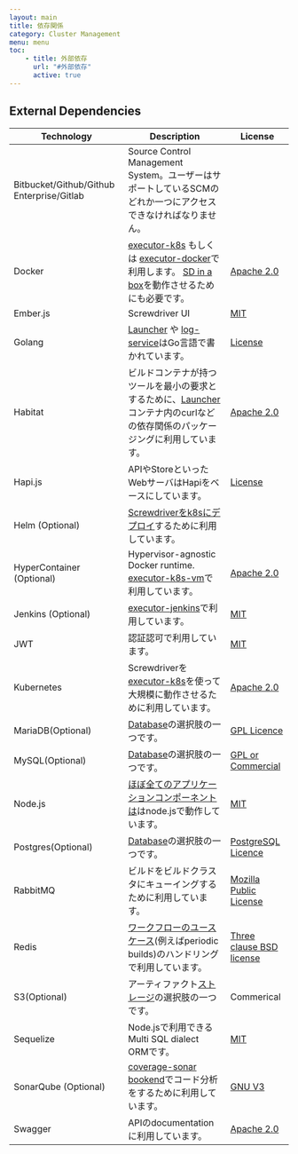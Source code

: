 ```yaml
---
layout: main
title: 依存関係
category: Cluster Management
menu: menu
toc:
    - title: 外部依存
      url: "#外部依存"
      active: true
---
```

## External Dependencies

  | Technology             | Description | License |
 | ----                   | ----        | ----    |
 | Bitbucket/Github/Github Enterprise/Gitlab | Source Control Management System。ユーザーはサポートしているSCMのどれか一つにアクセスできなければなりません。|         |
 | Docker                 | [executor-k8s](https://github.com/screwdriver-cd/executor-k8s) もしくは [executor-docker](https://github.com/screwdriver-cd/executor-docker)で利用します。 [SD in a box](https://github.com/screwdriver-cd/in-a-box)を動作させるためにも必要です。| [Apache 2.0](https://www.docker.com/legal/components-licenses) |
 | Ember.js               | Screwdriver UI            | [MIT](https://github.com/emberjs/ember.js/blob/master/LICENSE)         |
 | Golang                 | [Launcher](https://github.com/screwdriver-cd/launcher) や [log-service](https://github.com/screwdriver-cd/log-service)はGo言語で書かれています。  | [License](https://golang.org/LICENSE) |
 | Habitat                | ビルドコンテナが持つツールを最小の要求とするために、[Launcher](https://github.com/screwdriver-cd/launcher)コンテナ内のcurlなどの依存関係のパッケージングに利用しています。| [Apache 2.0](https://www.habitat.sh/legal/licensing) |
 | Hapi.js                | APIやStoreといったWebサーバはHapiをベースにしています。| [License](https://github.com/hapijs/hapijs.com/blob/master/LICENSE)        |
 | Helm (Optional)           | [Screwdriverをk8sにデプロイ](https://github.com/screwdriver-cd/screwdriver-chart)するために利用しています。|
 | HyperContainer (Optional) | Hypervisor-agnostic Docker runtime. [executor-k8s-vm](https://github.com/screwdriver-cd/executor-k8s-vm)で利用しています。 | [Apache 2.0](https://github.com/hyperhq/hyperd/blob/master/LICENSE) |
 | Jenkins (Optional)     | [executor-jenkins](https://github.com/screwdriver-cd/executor-jenkins)で利用しています。  | [MIT](https://jenkins.io/license) |
 | JWT                    | 認証認可で利用しています。| [MIT](https://github.com/jsonwebtoken/jsonwebtoken.github.io/blob/master/LICENSE.txt) |
 | Kubernetes             | Screwdriverを[executor-k8s](https://github.com/screwdriver-cd/executor-k8s)を使って大規模に動作させるために利用しています。| [Apache 2.0](https://github.com/kubernetes/kubernetes/blob/master/LICENSE) |
 | MariaDB(Optional) | [Database](https://github.com/screwdriver-cd/datastore-sequelize/)の選択肢の一つです。| [GPL Licence](https://mariadb.com/kb/en/library/licensing-faq/) |
 | MySQL(Optional) | [Database](https://github.com/screwdriver-cd/datastore-sequelize/)の選択肢の一つです。| [GPL or Commercial](https://www.mysql.com/about/legal/) |
 | Node.js                | [ほぼ全てのアプリケーションコンポーネントは](https://docs.screwdriver.cd/about/contributing/where-to-contribute)はnode.jsで動作しています。             | [MIT](https://github.com/nodejs/node/blob/master/LICENSE) |
 | Postgres(Optional) | [Database](https://github.com/screwdriver-cd/datastore-sequelize/)の選択肢の一つです。| [PostgreSQL Licence](https://opensource.org/licenses/postgresql) |
 | RabbitMQ               | ビルドをビルドクラスタにキューイングするために利用しています。| [Mozilla Public License](https://www.rabbitmq.com/mpl.html) |
 | Redis                  | [ワークフローのユースケース](https://docs.screwdriver.cd/user-guide/configuration/workflow)(例えばperiodic builds)のハンドリングで利用しています。 | [Three clause BSD license](https://redis.io/topics/license) |
 | S3(Optional)           | アーティファクト[ストレージ](https://github.com/screwdriver-cd/store)の選択肢の一つです。| Commerical |
 | Sequelize              | Node.jsで利用できるMulti SQL dialect ORMです。 | [MIT](https://github.com/sequelize/sequelize/blob/master/LICENSE) |
 | SonarQube (Optional)   | [coverage-sonar bookend](https://github.com/screwdriver-cd/coverage-sonar)でコード分析をするために利用しています。| [GNU V3](https://www.sonarqube.org/downloads/license) |
 | Swagger                | APIのdocumentationに利用しています。 | [Apache 2.0](https://swagger.io/license) |
